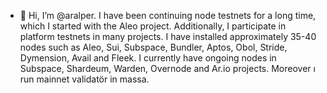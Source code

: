- 👋 Hi, I’m @aralper. I have been continuing node testnets for a long time, which I started with the Aleo project. Additionally, I participate in platform testnets in many projects. I have installed approximately 35-40 nodes such as Aleo, Sui, Subspace, Bundler, Aptos, Obol, Stride, Dymension, Avail and Fleek. I currently have ongoing nodes in Subspace, Shardeum, Warden, Overnode and Ar.io projects. Moreover ı run mainnet validatör in massa.
